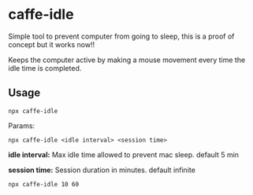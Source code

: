 # caffe-idle
Simple tool to prevent computer from going to sleep, this is a proof of concept but it works now!!

Keeps the computer active by making a mouse movement every time the idle time is completed.

## Usage

```
npx caffe-idle
```

Params: 
```
npx caffe-idle <idle interval> <session time>
```

**idle interval:** Max idle time allowed to prevent mac sleep. default 5 min

**session time:** Session duration in minutes. default infinite


```
npx caffe-idle 10 60
```


